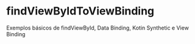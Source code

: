 # findViewByIdToViewBinding
Exemplos básicos de findViewById, Data Binding, Kotin Synthetic e View Binding
